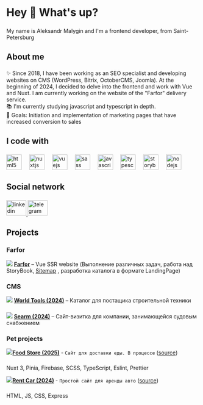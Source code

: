 <h1 align="left">Hey 👋 What's up?</h1>

###

<p align="left">My name is Aleksandr Malygin and I'm a frontend developer, from Saint-Petersburg</p>

###

<h2 align="left">About me</h2>

###

<p align="left">✨ Since 2018, I have been working as an SEO specialist and developing websites on CMS (WordPress, Bitrix, OctoberCMS, Joomla). At the beginning of 2024, I decided to delve into the frontend and work with Vue and Nuxt. I am currently working on the website of the "Farfor" delivery service.<br>📚 I'm currently studying javascript and typescript in depth.<br>🎯 Goals: Initiation and implementation of marketing pages that have increased conversion to sales</p>

###

<h2 align="left">I code with</h2>

###

<div align="left">
  <img src="https://cdn.jsdelivr.net/gh/devicons/devicon/icons/html5/html5-original.svg" height="40" alt="html5 logo"  />
  <img width="12" />
  <img src="https://cdn.jsdelivr.net/gh/devicons/devicon/icons/nuxtjs/nuxtjs-original.svg" height="40" alt="nuxtjs logo"  />
  <img width="12" />
  <img src="https://cdn.jsdelivr.net/gh/devicons/devicon/icons/vuejs/vuejs-original.svg" height="40" alt="vuejs logo"  />
  <img width="12" />
  <img src="https://cdn.jsdelivr.net/gh/devicons/devicon/icons/sass/sass-original.svg" height="40" alt="sass logo"  />
  <img width="12" />
  <img src="https://cdn.jsdelivr.net/gh/devicons/devicon/icons/javascript/javascript-original.svg" height="40" alt="javascript logo"  />
  <img width="12" />
  <img src="https://cdn.jsdelivr.net/gh/devicons/devicon/icons/typescript/typescript-original.svg" height="40" alt="typescript logo"  />
  <img width="12" />
  <img src="https://cdn.jsdelivr.net/gh/devicons/devicon/icons/storybook/storybook-original.svg" height="40" alt="storybook logo"  />
  <img width="12" />
  <img src="https://cdn.jsdelivr.net/gh/devicons/devicon/icons/nodejs/nodejs-original.svg" height="40" alt="nodejs logo"  />
</div>

###

<h2 align="left">Social network</h2>

###

<div align="left">
  <a href="https://www.linkedin.com/in/aleksandr-malygin/" target="_blank">
    <img src="https://raw.githubusercontent.com/maurodesouza/profile-readme-generator/master/src/assets/icons/social/linkedin/default.svg" width="52" height="40" alt="linkedin logo"  />
  </a>
  <a href="https://t.me/dreake88" target="_blank">
    <img src="https://raw.githubusercontent.com/maurodesouza/profile-readme-generator/master/src/assets/icons/social/telegram/default.svg" width="52" height="40" alt="telegram logo"  />
  </a>
</div>

###

<h2 align="left">Projects</h2>

<h3 align="left">Farfor</h3> 

[![](https://img.icons8.com/external-tal-revivo-shadow-tal-revivo/16/000000/external-nuxt-js-a-free-and-open-source-web-application-framework-logo-shadow-tal-revivo.png)](https://ufa.farfor.ru/) [**Farfor**](https://ufa.farfor.ru/) – Vue SSR website (Выполнение различных задач, работа над StoryBook, [Sitemap](https://ufa.farfor.ru/sitemap/) , разработка каталога в формате LandingPage)

<h3 align="left">CMS</h3>

[![](https://img.icons8.com/?size=16&id=v9uZbuVoWleB&format=png&color=000000)](https://world-tools.ru/) [**World Tools (2024)**](https://world-tools.ru/) – Каталог для постащика строительной техники

###

[![](https://img.icons8.com/?size=16&id=v9uZbuVoWleB&format=png&color=000000)](https://searm.ru) [**Searm (2024)**](https://searm.ru) – Сайт-визитка для компании, занимающейся судовым снабжением

<h3 align="left">Pet projects</h3>

[![](https://img.icons8.com/external-tal-revivo-shadow-tal-revivo/16/000000/external-nuxt-js-a-free-and-open-source-web-application-framework-logo-shadow-tal-revivo.png)]()[**Food Store (2025)**]() - `Сайт для доставки еды. В процессе` ([source](https://github.com/ScripThor/Food-Store))

###

Nuxt 3, Pinia, Firebase, SCSS, TypeScript, Eslint, Prettier

[![](https://img.icons8.com/color/16/000000/html-5.png)]()[**Rent Car (2024)**]() - `Простой сайт для аренды авто` ([source](https://github.com/ScripThor/Rent-Car-Landing))

###

HTML, JS, CSS, Express

###
